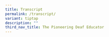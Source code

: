 ```yaml
---
title: Transcript
permalink: /transcript/
variant: tiptap
description: ""
third_nav_title: The Pioneering Deaf Educator
---
```

